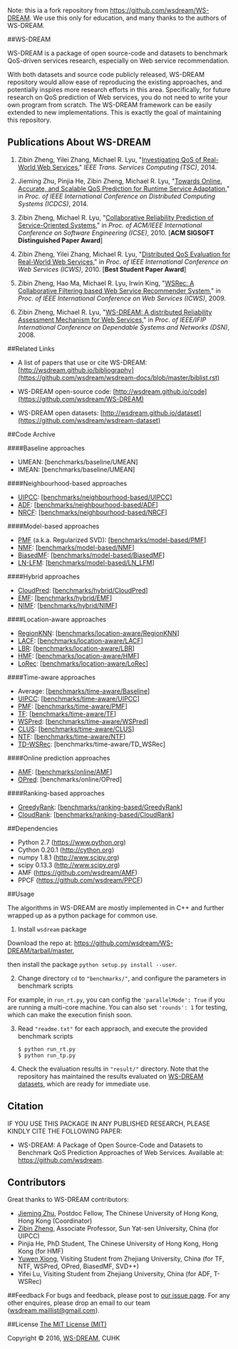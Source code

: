 Note: this ia a fork repository from https://github.com/wsdream/WS-DREAM. We use this only for education, and many thanks to the authors of WS-DREAM. 

##WS-DREAM

WS-DREAM is a package of open source-code and datasets to benchmark QoS-driven services research, especially on Web service recommendation.

With both datasets and source code publicly released, WS-DREAM repository would allow ease of reproducing the existing approaches, and potentially inspires more research efforts in this area. Specifically, for future research on QoS prediction of Web services, you do not need to write your own program from scratch. The WS-DREAM framework can be easily extended to new implementations. This is exactly the goal of maintaining this repository.


## Publications About WS-DREAM

1. Zibin Zheng, Yilei Zhang, Michael R. Lyu, "[Investigating QoS of Real-World Web Services](http://ieeexplore.ieee.org/xpls/abs_all.jsp?arnumber=6357180)," *IEEE Trans. Services Computing (TSC)*, 2014.

1. Jieming Zhu, Pinjia He, Zibin Zheng, Michael R. Lyu, "[Towards Online, Accurate, and Scalable QoS Prediction for Runtime Service Adaptation](http://jiemingzhu.github.io/pub/jmzhu_icdcs2014.pdf)," in *Proc. of IEEE International Conference on Distributed Computing Systems (ICDCS)*, 2014.

1. Zibin Zheng, Michael R. Lyu, "[Collaborative Reliability Prediction of Service-Oriented Systems](http://ieeexplore.ieee.org/xpls/abs_all.jsp?arnumber=6062071)," in *Proc. of ACM/IEEE International Conference on Software Engineering (ICSE)*, 2010. [**ACM SIGSOFT Distinguished Paper Award**]

1. Zibin Zheng, Yilei Zhang, Michael R. Lyu, "[Distributed QoS Evaluation for Real-World Web Services](http://ieeexplore.ieee.org/xpls/abs_all.jsp?arnumber=5552800)," in *Proc. of IEEE International Conference on Web Services (ICWS)*, 2010. [**Best Student Paper Award**]

1. Zibin Zheng, Hao Ma, Michael R. Lyu, Irwin King, "[WSRec: A Collaborative Filtering based Web Service Recommender System](http://ieeexplore.ieee.org/xpls/abs_all.jsp?arnumber=5175854)," in *Proc. of IEEE International Conference on Web Services (ICWS)*, 2009.

1. Zibin Zheng, Michael R. Lyu, "[WS-DREAM: A distributed Reliability Assessment Mechanism for Web Services](http://ieeexplore.ieee.org/xpls/abs_all.jsp?arnumber=4630108)," in *Proc. of IEEE/IFIP International Conference on Dependable Systems and Networks (DSN)*, 2008.

##Related Links
- A list of papers that use or cite WS-DREAM: [http://wsdream.github.io/bibliography](https://github.com/wsdream/wsdream-docs/blob/master/biblist.rst)

- WS-DREAM open-source code: [http://wsdream.github.io/code](https://github.com/wsdream/WS-DREAM)

- WS-DREAM open datasets: [http://wsdream.github.io/dataset](https://github.com/wsdream/wsdream-dataset)

##Code Archive

####Baseline approaches
- UMEAN: [benchmarks/baseline/UMEAN]
- IMEAN: [benchmarks/baseline/UMEAN]

####Neighbourhood-based approaches
- [UIPCC](http://ieeexplore.ieee.org/xpls/abs_all.jsp?arnumber=5674010 "Zheng et al., TSC'2011"): [[benchmarks/neighbourhood-based/UIPCC](https://github.com/wsdream/WS-DREAM/tree/76b35a6a21c5d209a1897c4719a5e32a3e79c782/UIPCC)]
- [ADF](http://ieeexplore.ieee.org/xpls/abs_all.jsp?arnumber=6301755 "Wu et al., TSMC'2013"): [[benchmarks/neighbourhood-based/ADF](https://github.com/wsdream/WS-DREAM/tree/76b35a6a21c5d209a1897c4719a5e32a3e79c782/ADF)]
- [NRCF](http://ieeexplore.ieee.org/xpls/abs_all.jsp?arnumber=6338940&tag=1 "Sun et al., TSC'2013"): [[benchmarks/neighbourhood-based/NRCF](https://github.com/wsdream/WS-DREAM/tree/76b35a6a21c5d209a1897c4719a5e32a3e79c782/NRCF)]

####Model-based approaches
- [PMF](http://dl.acm.org/citation.cfm?id=2430548 "Zheng et al., TOSEM'2013") \(a.k.a. Regularized SVD): [[benchmarks/model-based/PMF](https://github.com/wsdream/WS-DREAM/tree/master/benchmarks/model-based/PMF)]
- [NMF](http://ieeexplore.ieee.org/xpls/abs_all.jsp?arnumber=6076756 "Zhang et al., SRDS'2011"): [[benchmarks/model-based/NMF](https://github.com/wsdream/WS-DREAM/tree/master/benchmarks/model-based/NMF)]
- [BiasedMF](http://ieeexplore.ieee.org/xpl/articleDetails.jsp?arnumber=6930523 "Yu et al., SCC'2014"): [[benchmarks/model-based/BiasedMF](https://github.com/wsdream/WS-DREAM/tree/master/benchmarks/model-based/BiasedMF)]
- [LN-LFM](http://ieeexplore.ieee.org/xpl/articleDetails.jsp?arnumber=6930523 "Yu et al., SCC'2014"): [[benchmarks/model-based/LN_LFM](https://github.com/wsdream/WS-DREAM/tree/master/benchmarks/model-based/LN_LFM)]

####Hybrid approaches  
- [CloudPred](http://ieeexplore.ieee.org/xpls/abs_all.jsp?arnumber=6076756 "Zhang et al., SRDS'2011"): [[benchmarks/hybrid/CloudPred](https://github.com/wsdream/WS-DREAM/tree/76b35a6a21c5d209a1897c4719a5e32a3e79c782/CloudPred)]
- [EMF](http://ieeexplore.ieee.org/xpls/abs_all.jsp?arnumber=6274140 "Lo et al., SCC'2012"): [[benchmarks/hybrid/EMF](https://github.com/wsdream/WS-DREAM/tree/master/benchmarks/hybrid/EMF)]
- [NIMF](http://ieeexplore.ieee.org/xpls/abs_all.jsp?arnumber=6122009 "Zheng et al., TSC'2013"): [[benchmarks/hybrid/NIMF](https://github.com/wsdream/WS-DREAM/tree/master/benchmarks/hybrid/NIMF)]

####Location-aware approaches
- [RegionKNN](http://ieeexplore.ieee.org/xpls/abs_all.jsp?arnumber=5552807 "Chen et al., ICWS'2010"): [[benchmarks/location-aware/RegionKNN](https://github.com/wsdream/WS-DREAM/tree/76b35a6a21c5d209a1897c4719a5e32a3e79c782/Location-aware/RegionKNN)]
- [LACF](http://ieeexplore.ieee.org/xpls/abs_all.jsp?arnumber=6257808 "Tang et al., ICWS'2012"): [[benchmarks/location-aware/LACF](https://github.com/wsdream/WS-DREAM/tree/76b35a6a21c5d209a1897c4719a5e32a3e79c782/Location-aware/LACF)]
- [LBR](http://ieeexplore.ieee.org/xpls/abs_all.jsp?arnumber=6257841 "Lo et al., ICWS'2012"): [[benchmarks/location-aware/LBR](https://github.com/wsdream/WS-DREAM/tree/76b35a6a21c5d209a1897c4719a5e32a3e79c782/Location-aware/LBR)]
- [HMF](http://ieeexplore.ieee.org/xpls/abs_all.jsp?arnumber=6928911 "He et al., ICWS'2014"): [[benchmarks/location-aware/HMF](https://github.com/wsdream/WS-DREAM/tree/76b35a6a21c5d209a1897c4719a5e32a3e79c782/Location-aware/HMF)]
- [LoRec](http://ieeexplore.ieee.org/xpls/abs_all.jsp?arnumber=6684151 "Chen et al., TPDS'2014"): [[benchmarks/location-aware/LoRec](https://github.com/wsdream/WS-DREAM/tree/76b35a6a21c5d209a1897c4719a5e32a3e79c782/Location-aware/LoRec)]

####Time-aware approaches
- Average: [[benchmarks/time-aware/Baseline](https://github.com/wsdream/WS-DREAM/tree/master/benchmarks/time-aware/Baseline)]
- [UIPCC](http://ieeexplore.ieee.org/xpls/abs_all.jsp?arnumber=5674010 "Zheng et al., TSC'2011"): [[benchmarks/time-aware/UIPCC](https://github.com/wsdream/WS-DREAM/tree/master/benchmarks/time-aware/UIPCC)]
- [PMF](http://dl.acm.org/citation.cfm?id=2430548 "Zheng et al., TOSEM'2013"): [[benchmarks/time-aware/PMF](https://github.com/wsdream/WS-DREAM/tree/master/benchmarks/time-aware/PMF)]
- [TF](http://ieeexplore.ieee.org/xpls/abs_all.jsp?arnumber=6132969&tag=1 "Zhang et al., ISSRE'2011"): [[benchmarks/time-aware/TF](https://github.com/wsdream/WS-DREAM/tree/76b35a6a21c5d209a1897c4719a5e32a3e79c782/Time-aware/TF)] 
- [WSPred](http://ieeexplore.ieee.org/xpls/abs_all.jsp?arnumber=6132969&tag=1 "Zhang et al., ISSRE'2011"): [[benchmarks/time-aware/WSPred](https://github.com/wsdream/WS-DREAM/tree/76b35a6a21c5d209a1897c4719a5e32a3e79c782/Time-aware/WSPred)]  
- [CLUS](http://ieeexplore.ieee.org/xpl/articleDetails.jsp?arnumber=6874541 "Silic et al., FSE'2013"): [[benchmarks/time-aware/CLUS](https://github.com/wsdream/WS-DREAM/tree/76b35a6a21c5d209a1897c4719a5e32a3e79c782/Time-aware/CLUS)]
- [NTF](http://dl.acm.org/citation.cfm?id=2568001 "Zhang et al., WWW'2014"): [[benchmarks/time-aware/NTF](https://github.com/wsdream/WS-DREAM/tree/76b35a6a21c5d209a1897c4719a5e32a3e79c782/Time-aware/NTF)]
- [TD-WSRec](http://ieeexplore.ieee.org/xpl/articleDetails.jsp?arnumber=6928878 "Hu et al., ICWS'14"): [benchmarks/time-aware/TD_WSRec] 
  
####Online prediction approaches
- [AMF](http://ieeexplore.ieee.org/xpls/abs_all.jsp?arnumber=6888908&tag=1 "Zhu et al., ICDCS'2014"): [[benchmarks/online/AMF](https://github.com/wsdream/AMF)] 
- [OPred](http://ieeexplore.ieee.org/xpl/articleDetails.jsp?arnumber=6720144 "Zhang et al., TSMC'2014"): [benchmarks/online/OPred]

####Ranking-based approaches
- [GreedyRank](http://ieeexplore.ieee.org/xpls/abs_all.jsp?arnumber=5623393 "Zheng et al., SRDS'2010"): [[benchmarks/ranking-based/GreedyRank](https://github.com/wsdream/WS-DREAM/tree/76b35a6a21c5d209a1897c4719a5e32a3e79c782/Ranking-based/GreedyRank)]  
- [CloudRank](http://ieeexplore.ieee.org/xpls/abs_all.jsp?arnumber=6320550 "Zheng et al., TPDS'2013"): [[benchmarks/ranking-based/CloudRank](https://github.com/wsdream/WS-DREAM/tree/76b35a6a21c5d209a1897c4719a5e32a3e79c782/Ranking-based/CloudRank)] 


##Dependencies
- Python 2.7 (https://www.python.org)
- Cython 0.20.1 (http://cython.org)
- numpy 1.8.1 (http://www.scipy.org)
- scipy 0.13.3 (http://www.scipy.org)
- AMF (https://github.com/wsdream/AMF)
- PPCF (https://github.com/wsdream/PPCF)

##Usage

The algorithms in WS-DREAM are mostly implemented in C++ and further wrapped up as a python package for common use.

1. Install `wsdream` package
    
  Download the repo at: https://github.com/wsdream/WS-DREAM/tarball/master,
  
  then install the package `python setup.py install --user`. 

2. Change directory `cd` to `"benchmarks/"`, and configure the parameters in benchmark scripts
  
  For example, in `run_rt.py`, you can config the `'parallelMode': True` if you are running a multi-core machine. You can also set `'rounds': 1` for testing, which can make the execution finish soon.

3. Read `"readme.txt"` for each appraoch, and execute the provided benchmark scripts 
    
	```
    $ python run_rt.py
    $ python run_tp.py 
    ```
4. Check the evaluation results in `"result/"` directory. Note that the repository has maintained the results evaluated on [WS-DREAM datasets](https://github.com/wsdream/dataset), which are ready for immediate use.


## Citation
IF YOU USE THIS PACKAGE IN ANY PUBLISHED RESEARCH, PLEASE KINDLY CITE THE FOLLOWING PAPER:
- WS-DREAM: A Package of Open Source-Code and Datasets to Benchmark QoS Prediction Approaches of Web Services. Available at: https://github.com/wsdream.


## Contributors
Great thanks to WS-DREAM contributors:
- [Jieming Zhu](http://jiemingzhu.github.io/), Postdoc Fellow, The Chinese University of Hong Kong, Hong Kong (Coordinator)
- [Zibin Zheng](http://www.zibinzheng.com/), Associate Professor, Sun Yat-sen University, China (for UIPCC)
- Pinjia He, PhD Student, The Chinese University of Hong Kong, Hong Kong (for HMF)
- [Yuwen Xiong](https://github.com/Orpine), Visiting Student from Zhejiang University, China (for TF, NTF, WSPred, OPred, BiasedMF, SVD++)
- Yifei Lu, Visiting Student from Zhejiang University, China (for ADF, T-WSRec)


##Feedback
For bugs and feedback, please post to [our issue page](https://github.com/wsdream/WS-DREAM/issues). For any other enquires, please drop an email to our team (wsdream.maillist@gmail.com).

##License
[The MIT License (MIT)](./LICENSE)

Copyright &copy; 2016, [WS-DREAM](https://wsdream.github.io), CUHK
